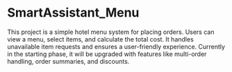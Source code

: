 # SmartAssistant_Menu
This project is a simple hotel menu system for placing orders. Users can view a menu, select items, and calculate the total cost. It handles unavailable item requests and ensures a user-friendly experience. Currently in the starting phase, it will be upgraded with features like multi-order handling, order summaries, and discounts. 
